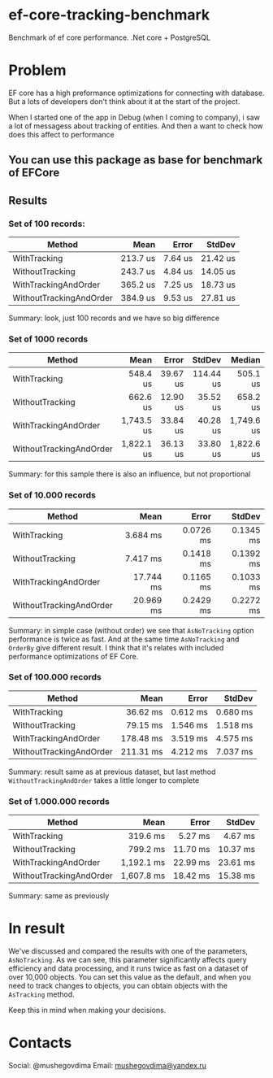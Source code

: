 # ef-core-tracking-benchmark
Benchmark of ef core performance. .Net core + PostgreSQL

# Problem
EF core has a high preformance optimizations for connecting with database.
But a lots of developers don't think about it at the start of the project.

When I started one of the app in Debug (when I coming to company), i saw a lot of messagess about tracking of entities.
And then a want to check how does this affect to performance

## You can use this package as base for benchmark of EFCore

## Results

### Set of 100 records:

| Method                  | Mean     | Error   | StdDev   |
|------------------------ |---------:|--------:|---------:|
| WithTracking            | 213.7 us | 7.64 us | 21.42 us |
| WithoutTracking         | 243.7 us | 4.84 us | 14.05 us |
| WithTrackingAndOrder    | 365.2 us | 7.25 us | 18.73 us |
| WithoutTrackingAndOrder | 384.9 us | 9.53 us | 27.81 us |
Summary: look, just 100 records and we have so big difference

### Set of 1000 records

| Method                  | Mean       | Error    | StdDev    | Median     |
|------------------------ |-----------:|---------:|----------:|-----------:|
| WithTracking            |   548.4 us | 39.67 us | 114.44 us |   505.1 us |
| WithoutTracking         |   662.6 us | 12.90 us |  35.52 us |   658.2 us |
| WithTrackingAndOrder    | 1,743.5 us | 33.84 us |  40.28 us | 1,749.6 us |
| WithoutTrackingAndOrder | 1,822.1 us | 36.13 us |  33.80 us | 1,822.6 us |
Summary: for this sample there is also an influence, but not proportional

### Set of 10.000 records

| Method                  | Mean      | Error     | StdDev    |
|------------------------ |----------:|----------:|----------:|
| WithTracking            |  3.684 ms | 0.0726 ms | 0.1345 ms |
| WithoutTracking         |  7.417 ms | 0.1418 ms | 0.1392 ms |
| WithTrackingAndOrder    | 17.744 ms | 0.1165 ms | 0.1033 ms |
| WithoutTrackingAndOrder | 20.969 ms | 0.2429 ms | 0.2272 ms |
Summary: in simple case (without order) we see that `AsNoTracking` option performance is twice as fast. And at the same time `AsNoTracking` and `OrderBy` give different result. I think that it's relates with included performance optimizations of EF Core.

### Set of 100.000 records

| Method                  | Mean      | Error    | StdDev   |
|------------------------ |----------:|---------:|---------:|
| WithTracking            |  36.62 ms | 0.612 ms | 0.680 ms |
| WithoutTracking         |  79.15 ms | 1.546 ms | 1.518 ms |
| WithTrackingAndOrder    | 178.48 ms | 3.519 ms | 4.575 ms |
| WithoutTrackingAndOrder | 211.31 ms | 4.212 ms | 7.037 ms |
Summary: result same as at previous dataset, but last method `WithoutTrackingAndOrder` takes a little longer to complete

### Set of 1.000.000 records

| Method                  | Mean       | Error    | StdDev   |
|------------------------ |-----------:|---------:|---------:|
| WithTracking            |   319.6 ms |  5.27 ms |  4.67 ms |
| WithoutTracking         |   799.2 ms | 11.70 ms | 10.37 ms |
| WithTrackingAndOrder    | 1,192.1 ms | 22.99 ms | 23.61 ms |
| WithoutTrackingAndOrder | 1,607.8 ms | 18.42 ms | 15.38 ms |
Summary: same as previously

# In result
We've discussed and compared the results with one of the parameters, `AsNoTracking`. As we can see, this parameter significantly affects query efficiency and data processing, and it runs twice as fast on a dataset of over 10,000 objects.
You can set this value as the default, and when you need to track changes to objects, you can obtain objects with the `AsTracking` method.

Keep this in mind when making your decisions.

# Contacts
Social: @mushegovdima
Email: mushegovdima@yandex.ru